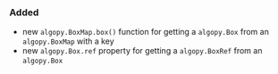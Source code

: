 <!--
A new scriv changelog fragment.

Uncomment the section that is right (remove the HTML comment wrapper).
For top level release notes, leave all the headers commented out.
-->

<!--
### Removed

- A bullet item for the Removed category.

-->
### Added

- new `algopy.BoxMap.box()` function for getting a `algopy.Box` from an `algopy.BoxMap` with a key
- new `algopy.Box.ref` property for getting a `algopy.BoxRef` from an `algopy.Box`

<!--
### Changed

- A bullet item for the Changed category.

-->
<!--
### Deprecated

- A bullet item for the Deprecated category.

-->
<!--
### Fixed

- A bullet item for the Fixed category.

-->
<!--
### Security

- A bullet item for the Security category.

-->
